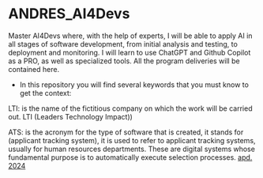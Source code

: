 # ANDRES_AI4Devs
Master AI4Devs where, with the help of experts, I will be able to apply AI in all stages of software development, from initial analysis and testing, to deployment and monitoring. I will learn to use ChatGPT and Github Copilot as a PRO, as well as specialized tools. All the program deliveries will be contained here.

* In this repository you will find several keywords that you must know to get the context:

LTI: is the name of the fictitious company on which the work will be carried out. LTI (Leaders Technology Impact))

ATS: is the acronym for the type of software that is created, it stands for (applicant tracking system), it is used to refer to applicant tracking systems, usually for human resources departments. These are digital systems whose fundamental purpose is to automatically execute selection processes. [apd. 2024](https://www.apd.es/applicant-tracking-systems-ats-que-son/)
 